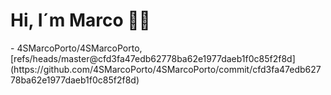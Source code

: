 <h1>Hi, I´m Marco 👋🏻</h1>
<!-- START gadpp -->
- 4SMarcoPorto/4SMarcoPorto, [refs/heads/master@cfd3fa47edb62778ba62e1977daeb1f0c85f2f8d](https://github.com/4SMarcoPorto/4SMarcoPorto/commit/cfd3fa47edb62778ba62e1977daeb1f0c85f2f8d)
